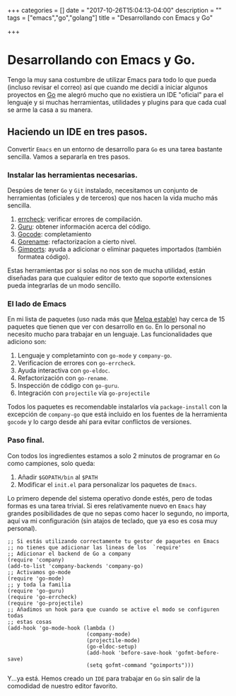 +++
categories = []
date = "2017-10-26T15:04:13-04:00"
description = ""
tags = ["emacs","go","golang"]
title = "Desarrollando con Emacs y Go"

+++

# Desarrollando con Emacs y Go.

Tengo la muy sana costumbre de utilizar Emacs para todo lo que pueda (incluso
revisar el correo) así que cuando me decidí a iniciar algunos proyectos en
[Go](https://golang.org ) me alegró mucho que no existiera un IDE "oficial" para
el lenguaje y si muchas herramientas, utilidades y plugins para que cada cual se
arme la casa a su manera.


## Haciendo un IDE en tres pasos.

Convertir `Emacs` en un entorno de desarrollo para `Go` es una tarea bastante
sencilla. Vamos a separarla en tres pasos.

### Instalar las herramientas necesarias.

Despúes de tener `Go` y `Git` instalado, necesitamos un conjunto de herramientas
(oficiales y de terceros) que nos hacen la vida mucho más sencilla.

1. [errcheck](http://github.com/kisielk/errcheck ): verificar errores de compilación.
2. [Guru](http://golang.com/x/tools/cmd/guru ): obtener información acerca del código.
3. [Gocode](http://github.com/nsf/gocode ): completamiento
4. [Gorename](http://golang.org/x/tools/cmd/gorename ): refactorizacíon a cierto
   nivel.
4. [Gimports](http://golang.org/x/tools/cmd/goimports ): ayuda a adicionar o
   eliminar paquetes importados (también formatea código).

Estas herramientas por si solas no nos son de mucha utilidad, están diseñadas
para que cualquier editor de texto que soporte extensiones pueda integrarlas de
un modo sencillo.


### El lado de Emacs

En mi lista de paquetes (uso nada más que [Melpa
estable](http://melpa.org/packages/ )) hay cerca de 15 paquetes que tienen que
ver con desarrollo en `Go`. En lo personal no necesito mucho para trabajar en un
lenguaje. Las funcionalidades que adiciono son:

1. Lenguaje y completaminto con `go-mode` y `company-go`.
2. Verificacíon de errores con `go-errcheck`.
3. Ayuda interactiva con `go-eldoc`.
4. Refactorización con `go-rename`.
5. Inspección de código con `go-guru`.
6. Integración con `projectile` vía `go-projectile`

Todos los paquetes es recomendable instalarlos vía `package-install` con la
excepción de `company-go` que está incluido en los fuentes de la herramienta
`gocode` y lo cargo desde ahí para evitar conflictos de versiones.

### Paso final.

Con todos los ingredientes estamos a solo 2 minutos de programar en `Go` como
campiones, solo queda:

1. Añadir `$GOPATH/bin` al `$PATH`
2. Modificar el `init.el` para personalizar los paquetes de `Emacs`.

Lo primero depende del sistema operativo donde estés, pero de todas formas es
una tarea trivial. Si eres relativamente nuevo en `Emacs` hay grandes
posibilidades de que no sepas como hacer lo segundo, no importa, aquí va mi
configuración (sin atajos de teclado, que ya eso es cosa muy personal).

```
;; Si estás utilizando correctamente tu gestor de paquetes en Emacs
;; no tienes que adicionar las lineas de los  `require'
;; Adicionar el backend de Go a company
(require 'company)
(add-to-list 'company-backends 'company-go)
;; Activamos go-mode
(require 'go-mode)
;; y toda la familia
(require 'go-guru)
(require 'go-errcheck)
(require 'go-projectile)
;; Añadimos un hook para que cuando se active el modo se configuren todas
;; estas cosas
(add-hook 'go-mode-hook (lambda ()
                         (company-mode)
                         (projectile-mode)
                         (go-eldoc-setup)
                         (add-hook 'before-save-hook 'gofmt-before-save)
                         (setq gofmt-command "goimports")))

```

Y...ya está. Hemos creado un `IDE` para trabajar en `Go` sin salir de la
comodidad de nuestro editor favorito.
